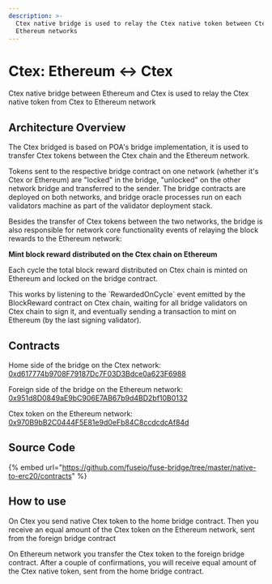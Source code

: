 ```yaml
---
description: >-
  Ctex native bridge is used to relay the Ctex native token between Ctex and
  Ethereum networks
---
```


# Ctex: Ethereum ↔ Ctex

Ctex native bridge between Ethereum and Ctex is used to relay the Ctex native token from Ctex to Ethereum network

## Architecture Overview

The Ctex bridged is based on POA's bridge implementation, it is used to transfer Ctex tokens between the Ctex chain and the Ethereum network.

Tokens sent to the respective bridge contract on one network \(whether it's Ctex or Ethereum\) are "locked" in the bridge, "unlocked" on the other network bridge and transferred to the sender. The bridge contracts are deployed on both networks, and bridge oracle processes run on each validators machine as part of the validator deployment stack.

Besides the transfer of Ctex tokens between the two networks, the bridge is also responsible for network core functionality events of relaying the block rewards to the Ethereum network:

**Mint block reward distributed on the Ctex chain on Ethereum**

Each cycle the total block reward distributed on Ctex chain is minted on Ethereum and locked on the bridge contract.

This works by listening to the \`RewardedOnCycle\` event emitted by the BlockReward contract on Ctex chain, waiting for all bridge validators on Ctex chain to sign it, and eventually sending a transaction to mint on Ethereum \(by the last signing validator\).

## Contracts

Home side of the bridge on the Ctex network: [0xd617774b9708F79187Dc7F03D3Bdce0a623F6988](https://ctexscan.com/address/0xd617774b9708F79187Dc7F03D3Bdce0a623F6988/transactions)

Foreign side of the bridge on the Ethereum network: [0x951d8D0849aE9bC906E7AB67b9d4BD2bf10B0132](https://ctexscan.com/address/0x951d8D0849aE9bC906E7AB67b9d4BD2bf10B0132/transactions)

Ctex token on the Ethereum network: [0x970B9bB2C0444F5E81e9d0eFb84C8ccdcdcAf84d](https://etherscan.io/token/0x970b9bb2c0444f5e81e9d0efb84c8ccdcdcaf84d)

## Source Code

{% embed url="https://github.com/fuseio/fuse-bridge/tree/master/native-to-erc20/contracts" %}

## How to use

On Ctex you send native Ctex token to the home bridge contract. Then you receive an equal amount of the Ctex token on the Ethereum network, sent from the foreign bridge contract

On Ethereum network you transfer the Ctex token to the foreign bridge contract. After a couple of confirmations, you will receive equal amount of the Ctex native token, sent from the home bridge contract.

#### 

